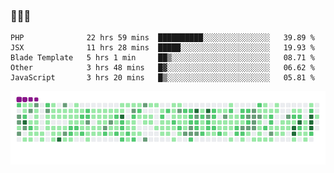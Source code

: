 ### 👋👋👋
<!--START_SECTION:waka-->
```text
PHP              22 hrs 59 mins  ██████████░░░░░░░░░░░░░░░   39.89 % 
JSX              11 hrs 28 mins  █████░░░░░░░░░░░░░░░░░░░░   19.93 % 
Blade Template   5 hrs 1 min     ██▒░░░░░░░░░░░░░░░░░░░░░░   08.71 % 
Other            3 hrs 48 mins   █▓░░░░░░░░░░░░░░░░░░░░░░░   06.62 % 
JavaScript       3 hrs 20 mins   █▒░░░░░░░░░░░░░░░░░░░░░░░   05.81 % 
```
<!--END_SECTION:waka-->

![](https://github.com/stubbo/stubbo/raw/output/github-snake.gif)
